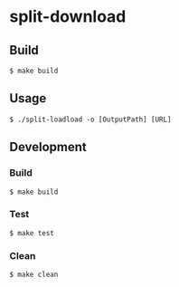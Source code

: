 # split-download

## Build

```
$ make build
```

## Usage

```
$ ./split-loadload -o [OutputPath] [URL]
```

## Development

### Build

```
$ make build
```

### Test

```
$ make test
```

### Clean

```
$ make clean
```
